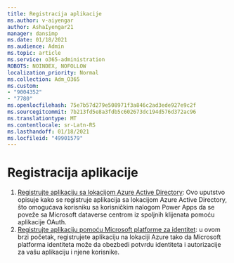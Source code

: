 ```yaml
---
title: Registracija aplikacije
ms.author: v-aiyengar
author: AshaIyengar21
manager: dansimp
ms.date: 01/18/2021
ms.audience: Admin
ms.topic: article
ms.service: o365-administration
ROBOTS: NOINDEX, NOFOLLOW
localization_priority: Normal
ms.collection: Adm_O365
ms.custom:
- "9004352"
- "7780"
ms.openlocfilehash: 75e7b57d279e508971f3a846c2ad3ede927e9c2f
ms.sourcegitcommit: 7b213fd5e8a3fdb5c602673dc194d576d372ac96
ms.translationtype: MT
ms.contentlocale: sr-Latn-RS
ms.lasthandoff: 01/18/2021
ms.locfileid: "49901579"
---
```

# <a name="application-registration"></a>Registracija aplikacije

1. [Registrujte aplikaciju sa lokacijom Azure Active Directory](https://docs.microsoft.com/powerapps/developer/data-platform/walkthrough-register-app-azure-active-directory): Ovo uputstvo opisuje kako se registruje aplikacija sa lokacijom Azure Active Directory, što omogućava korisniku sa korisničkim nalogom Power Apps da se poveže sa Microsoft dataverse centrom iz spoljnih klijenata pomoću aplikacije OAuth.
1. [Registrujte aplikaciju pomoću Microsoft platforme za identitet](https://docs.microsoft.com/azure/active-directory/develop/quickstart-register-app): u ovom brzi početak, registrujete aplikaciju na lokaciji Azure tako da Microsoft platforma identiteta može da obezbedi potvrdu identiteta i autorizacije za vašu aplikaciju i njene korisnike.
